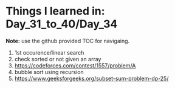 # Things I learned in: Day_31_to_40/Day_34
**Note:** use the github provided TOC for navigaing.


1. 1st occurence/linear search
2. check sorted or not given an array
3. https://codeforces.com/contest/1557/problem/A
4. bubble sort using recursion
5. https://www.geeksforgeeks.org/subset-sum-problem-dp-25/